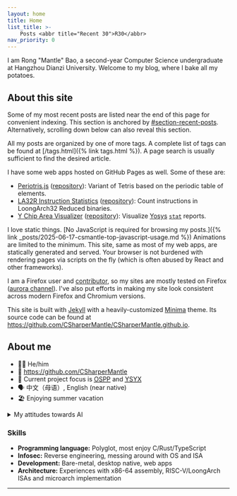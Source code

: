 ```yaml
---
layout: home
title: Home
list_title: >-
    Posts <abbr title="Recent 30">R30</abbr>
nav_priority: 0
---
```


I am Rong "Mantle" Bao, a second-year Computer Science undergraduate at Hangzhou Dianzi University. Welcome to my blog, where I bake all my potatoes.

## About this site

Some of my most recent posts are listed near the end of this page for convenient indexing. This section is anchored by [#section-recent-posts](#section-recent-posts). Alternatively, scrolling down below can also reveal this section.

All my posts are organized by one of more tags. A complete list of tags can be found at [/tags.html]({% link tags.html %}). A page search is usually sufficient to find the desired article.

I have some web apps hosted on GitHub Pages as well. Some of these are:

* [Periotris.js](/periotrisjs) ([repository](https://github.com/CSharperMantle/periotrisjs)): Variant of Tetris based on the periodic table of elements.
* [LA32R Instruction Statistics](/la32r-instr-stats) ([repository](https://github.com/CSharperMantle/la32r-instr-stats)): Count instructions in LoongArch32 Reduced binaries.
* [Y Chip Area Visualizer](/ysyx-chip-area-visualizer) ([repository](https://github.com/CSharperMantle/ysyx-chip-area-visualizer)): Visualize [Yosys](https://github.com/YosysHQ/yosys) [`stat`](https://yosyshq.readthedocs.io/projects/yosys/en/stable/cmd/stat.html) reports.

I love static things. [No JavaScript is required for browsing my posts.]({% link _posts/2025-06-17-csmantle-top-javascript-usage.md %}) Animations are limited to the minimum. This site, same as most of my web apps, are statically generated and served. Your browser is not burdened with rendering pages via scripts on the fly (which is often abused by React and other frameworks).

I am a Firefox user and [contributor](https://bugzilla.mozilla.org/user_profile?user_id=774743), so my sites are mostly tested on Firefox ([aurora channel](https://mozilla.github.io/process-releases/draft/development_overview/#:~:text=mozilla-aurora)). I've also put efforts in making my site look consistent across modern Firefox and Chromium versions.

This site is built with [Jekyll](https://jekyllrb.com/) with a heavily-customized [Minima](https://github.com/jekyll/minima) theme. Its source code can be found at <https://github.com/CSharperMantle/CSharperMantle.github.io>.

## About me

* :raising_hand_man: He/him
* :link: <https://github.com/CSharperMantle>
* :telescope: Current project focus is [<abbr title="Open Source Promotion Plan">OSPP</abbr>](https://summer-ospp.ac.cn/) and [<abbr title="Yi Sheng Yi Xin, lit. &quot;each student gets a chip&quot;">YSYX</abbr>](https://ysyx.oscc.cc/)
* :speaking_head: 中文（母语）, English (near native)
* :beach_umbrella: Enjoying summer vacation

<p>
  <details>
    <summary>My attitudes towards AI</summary>
    <ul>
      <li><span>Machine learning problems are analytical and statistical problems.</span></li>
      <li><span>Neural networks are good at discovering patterns not obvious to traditional approaches.</span></li>
      <li><span>LLMs are probabilistic token predictors. They often intrinsically hallucinate.</span></li>
      <li><span>Garbage in, garbage out. Observation in, imitation out.</span></li>
      <li><span>I do use LLMs to brainstorm ideas.</span></li>
      <li><span>I do use LLMs to perform repetitive clerical work and typographical proofreading.</span></li>
      <li><span>I do chat with LLMs to have fun in my spare time.</span></li>
      <li><span>I do use LLMs to craft images for imagined scenes for hobby use.</span></li>
      <li><span>I do <em>not</em> use LLMs to write code for production use.</span></li>
      <li><span>I do <em>not</em> use LLMs to write casual articles, like blogs.</span></li>
      <li><span>I do <em>not</em> use LLMs to write academic articles or carry out research in place of myself.</span></li>
      <li><span>I do <em>not</em> use LLMs as a search engine.</span></li>
      <li><span>I do <em>not</em> trust LLMs as a sole source of information.</span></li>
      <li><span>I do <em>not</em> accept responses from LLMs without verification.</span></li>
      <li><span>I believe the loopholes and waivers in LLM hosting companies' EULA leave much personal information at risk.</span></li>
      <li><span>I believe LLMs are energy hogs that should be used with conservation in mind.</span></li>
      <li><span>I believe LLMs are becoming more performant as theories and technologies evolve.</span></li>
    </ul>
  </details>
</p>

### Skills

* **Programming language:** Polyglot, most enjoy C/Rust/TypeScript
* **Infosec:** Reverse engineering, messing around with OS and ISA
* **Development:** Bare-metal, desktop native, web apps
* **Architecture:** Experiences with x86-64 assembly, RISC-V/LoongArch ISAs and microarch implementation

------
